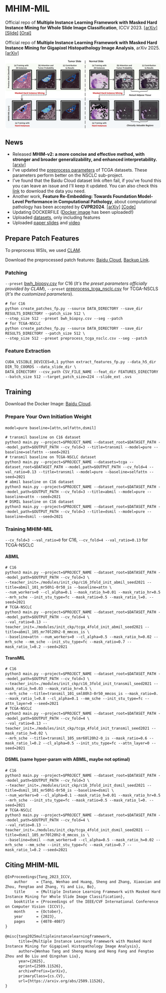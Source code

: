 # MHIM-MIL
Official repo of **Multiple Instance Learning Framework with Masked Hard Instance Mining for Whole Slide Image Classification**, ICCV 2023. [[arXiv]](https://arxiv.org/abs/2307.15254) [[Slide]](doc/iccv_oral.pdf) [[Oral]](https://www.youtube.com/watch?v=ePZTtX0_tRQ)

Official repo of **Multiple Instance Learning Framework with Masked Hard Instance Mining for Gigapixel Histopathology Image Analysis**, arXiv 2025. [[arXiv]](https://arxiv.org/abs/2509.11526)

![](doc/vis_v2.png)

## News
- Released **MHIM-v2: a more concise and effective method, with stronger and broader generalizability, and enhanced interpretability.** [[arxiv]](https://arxiv.org/abs/2509.11526)
- I've updated the [preprocess parameters](dataset_csv/preprocess_tcga_nsclc.csv) of TCGA datasets. These parameters perform better on the NSCLC sub-project.
- I've found that the Baidu Cloud dataset link often fail, if you've found this you can leave an issue and I'll keep it updated. You can also check this [link](https://pan.baidu.com/s/1mSzLJ_RVCJFQGe2lZAvEUA?pwd=2024) to download the data you need.
- Another work, **Feature Re-Embedding: Towards Foundation Model-Level Performance in Computational Pathology**, about computational pathology has been accepted by **CVPR2024**. [[arXiv]](https://arxiv.org/abs/2402.17228) [[Code]](https://github.com/DearCaat/RRT-MIL)
- Updating DOCKERFILE ([Docker image](https://pan.baidu.com/s/1EN1JUbIjAl73NwHZF3YlPA?pwd=fek8) has been uploaded!)
- Uploaded [datasets](https://pan.baidu.com/s/13q1ymvMbEE54vW8eGpyPQA?pwd=2023), only including features
- Uploaded [paper slides](doc/iccv_oral.pdf) and [video](https://www.youtube.com/watch?v=ePZTtX0_tRQ)

## Prepare Patch Features
To preprocess WSIs, we used [CLAM](https://github.com/mahmoodlab/CLAM/tree/master#wsi-segmentation-and-patching).

Download the preprocessed patch features: [Baidu Cloud](https://pan.baidu.com/s/13q1ymvMbEE54vW8eGpyPQA?pwd=2023), [Backup Link](https://pan.baidu.com/s/1mSzLJ_RVCJFQGe2lZAvEUA?pwd=2024).

### Patching
`--preset` [bwh_biopsy.csv](https://github.com/mahmoodlab/CLAM/blob/master/presets/bwh_biopsy.csv) for C16 (*It's the preset parameters officially provided by CLAM*), `--preset` [preprocess_tcga_nsclc.csv](dataset_csv/preprocess_tcga_nsclc.csv) for TCGA-NSCLS (*It's the customized parameters*).
```shell
# for C16
python create_patches_fp.py --source DATA_DIRECTORY --save_dir RESULTS_DIRECTORY --patch_size 512 \
--step_size 512 --preset bwh_biopsy.csv --seg --patch
# for TCGA-NSCLC
python create_patches_fp.py --source DATA_DIRECTORY --save_dir RESULTS_DIRECTORY --patch_size 512 \
--step_size 512 --preset preprocess_tcga_nsclc.csv --seg --patch
```
### Feature Extraction
```shell
CUDA_VISIBLE_DEVICES=0,1 python extract_features_fp.py --data_h5_dir DIR_TO_COORDS --data_slide_dir \
DATA_DIRECTORY --csv_path CSV_FILE_NAME --feat_dir FEATURES_DIRECTORY --batch_size 512 --target_patch_size=224 --slide_ext .svs
```
## Training

Download the Docker Image: [Baidu Cloud](https://pan.baidu.com/s/1EN1JUbIjAl73NwHZF3YlPA?pwd=fek8).

### Prepare Your Own Initiation Weight
`model=pure baseline=[attn,selfattn,dsmil]`
```shell
# transmil baseline on C16 dataset
python3 main.py --project=$PROJECT_NAME --dataset_root=$DATASET_PATH --model_path=$OUTPUT_PATH --cv_fold=3 --title=transmil --model=pure --baseline=selfattn --seed=2021
# transmil baseline on TCGA-NSCLC dataset
python3 main.py --project=$PROJECT_NAME --datasets=tcga --dataset_root=$DATASET_PATH --model_path=$OUTPUT_PATH --cv_fold=4 --val_ratio=0.13 --title=transmil --model=pure --baseline=selfattn --seed=2021
# abmil baseline on C16 dataset
python3 main.py --project=$PROJECT_NAME --dataset_root=$DATASET_PATH --model_path=$OUTPUT_PATH --cv_fold=3 --title=abmil --model=pure --baseline=attn --seed=2021
# DSMIL baseline on C16 dataset
python3 main.py --project=$PROJECT_NAME --dataset_root=$DATASET_PATH --model_path=$OUTPUT_PATH --cv_fold=3 --title=dsmil --model=pure --baseline=dsmil --seed=2021
```
### Training MHIM-MIL
`--cv_fold=3 --val_ratio=0` for C16, `--cv_fold=4 --val_ratio=0.13` for TCGA-NSCLC
#### ABMIL
```shell
# C16
python3 main.py --project=$PROJECT_NAME --dataset_root=$DATASET_PATH --model_path=$OUTPUT_PATH --cv_fold=3 \
--teacher_init=./modules/init_ckp/c16_3fold_init_abmil_seed2021 --title=abmil_101_mr50h1-0r50_is --baseline=attn \
--num_workers=0 --cl_alpha=0.1 --mask_ratio_h=0.01 --mask_ratio_hr=0.5 --mrh_sche --init_stu_type=fc --mask_ratio=0.5 --mask_ratio_l=0. --seed=2021
# TCGA-NSCLC
python3 main.py --project=$PROJECT_NAME --dataset_root=$DATASET_PATH --model_path=$OUTPUT_PATH --cv_fold=4 \
--val_ratio=0.13 --teacher_init=./modules/init_ckp/tcga_4fold_init_abmil_seed2021 --title=abmil_105_mr70l20h2-0_mmcos_is \
--baseline=attn --num_workers=0 --cl_alpha=0.5 --mask_ratio_h=0.02 --mrh_sche --mm_sche --init_stu_type=fc --mask_ratio=0.7 --mask_ratio_l=0.2 --seed=2021
```
#### TransMIL
```shell
# C16
python3 main.py --project=$PROJECT_NAME --dataset_root=$DATASET_PATH --model_path=$OUTPUT_PATH --cv_fold=3 \
--teacher_init=./modules/init_ckp/c16_3fold_init_transmil_seed2021 --mask_ratio_h=0.03 --mask_ratio_hr=0.5 \
--mrh_sche --title=transmil_101_sml80h3-0r50_mmcos_is --mask_ratio=0. --mask_ratio_l=0.8 --cl_alpha=0.1 --mm_sche --init_stu_type=fc --attn_layer=0 --seed=2021
# TCGA-NSCLC
python3 main.py --project=$PROJECT_NAME --dataset_root=$DATASET_PATH --model_path=$OUTPUT_PATH --cv_fold=4 \
--val_ratio=0.13 --teacher_init=./modules/init_ckp/tcga_4fold_init_transmil_seed2021 --mask_ratio_h=0.02 \
--mrh_sche --title=transmil_105_smr60l20h2-0_is --mask_ratio=0.6 --mask_ratio_l=0.2 --cl_alpha=0.5 --init_stu_type=fc --attn_layer=0 --seed=2021
```
#### DSMIL (same hyper-param with ABMIL, maybe not optimal)
```shell
# C16
python3 main.py --project=$PROJECT_NAME --dataset_root=$DATASET_PATH --model_path=$OUTPUT_PATH --cv_fold=3 \
--teacher_init=./modules/init_ckp/c16_3fold_init_dsmil_seed2021 --title=dsmil_101_mr50h1-0r50_is --baseline=dsmil \
--num_workers=0 --cl_alpha=0.1 --mask_ratio_h=0.01 --mask_ratio_hr=0.5 --mrh_sche --init_stu_type=fc --mask_ratio=0.5 --mask_ratio_l=0. --seed=2021
# TCGA-NSCLC
python3 main.py --project=$PROJECT_NAME --dataset_root=$DATASET_PATH --model_path=$OUTPUT_PATH --cv_fold=4 \
--val_ratio=0.13 --teacher_init=./modules/init_ckp/tcga_4fold_init_dsmil_seed2021 --title=dsmil_105_mr70l20h2-0_mmcos_is \
--baseline=dsmil --num_workers=0 --cl_alpha=0.5 --mask_ratio_h=0.02 --mrh_sche --mm_sche --init_stu_type=fc --mask_ratio=0.7 --mask_ratio_l=0.2 --seed=2021
```
## Citing MHIM-MIL
```
@InProceedings{Tang_2023_ICCV,
    author    = {Tang, Wenhao and Huang, Sheng and Zhang, Xiaoxian and Zhou, Fengtao and Zhang, Yi and Liu, Bo},
    title     = {Multiple Instance Learning Framework with Masked Hard Instance Mining for Whole Slide Image Classification},
    booktitle = {Proceedings of the IEEE/CVF International Conference on Computer Vision (ICCV)},
    month     = {October},
    year      = {2023},
    pages     = {4078-4087}
}

@misc{tang2025multipleinstancelearningframework,
      title={Multiple Instance Learning Framework with Masked Hard Instance Mining for Gigapixel Histopathology Image Analysis}, 
      author={Wenhao Tang and Sheng Huang and Heng Fang and Fengtao Zhou and Bo Liu and Qingshan Liu},
      year={2025},
      eprint={2509.11526},
      archivePrefix={arXiv},
      primaryClass={cs.CV},
      url={https://arxiv.org/abs/2509.11526}, 
}
```
